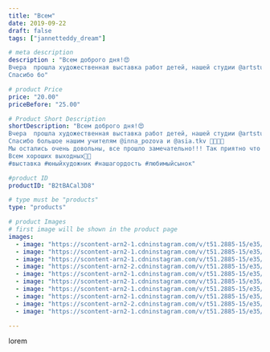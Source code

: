 ```yaml
---
title: "Всем"
date: 2019-09-22
draft: false
tags: ["jannetteddy_dream"]

# meta description
description : "Всем доброго дня!😍
Вчера  прошла художественная выставка работ детей, нашей студии @artstudio_drawyourdreams , в Краеведческом музеи г. Ессентуки!🙏 🎨
Спасибо бо"

# product Price
price: "20.00"
priceBefore: "25.00"

# Product Short Description
shortDescription: "Всем доброго дня!😍
Вчера  прошла художественная выставка работ детей, нашей студии @artstudio_drawyourdreams , в Краеведческом музеи г. Ессентуки!🙏 🎨
Спасибо большое нашим учителям @inna_pozova и @asia.tkv 🧡🌸🌸🌸
Мы остались очень довольны, все прошло замечательно!!! Так приятно что у Матвей такая серьёзная выставка!!!🙏🥰 Все работы детей очень красивые😍 Кстати, выставка продлится ещё неделю! Так, что желающие могут тоже посмотреть! 🧡
Всем хороших выходных🍁🥰
#выставка #юныйхудожник #нашагордость #любимыйсынок"

#product ID
productID: "B2tBACal3D8"

# type must be "products"
type: "products"

# product Images
# first image will be shown in the product page
images:
  - image: "https://scontent-arn2-1.cdninstagram.com/v/t51.2885-15/e35/s1080x1080/70332911_505732140160885_1792163513495203863_n.jpg?_nc_ht=scontent-arn2-1.cdninstagram.com&_nc_cat=101&_nc_ohc=R2MRMfqWjegAX-O2Qsq&tp=1&oh=5326308492ea5b0753c979f4eca75cf7&oe=605C378A&ig_cache_key=MjEzODM2OTc5NTkyNTg2ODEzMA%3D%3D.2"
  - image: "https://scontent-arn2-1.cdninstagram.com/v/t51.2885-15/e35/s1080x1080/67073551_381022336158765_8226033582473196808_n.jpg?_nc_ht=scontent-arn2-1.cdninstagram.com&_nc_cat=109&_nc_ohc=4moIoc1N2-AAX9GkHr7&tp=1&oh=aa1c2b5932e2f2d4da4cfd3501b12afc&oe=605AA7E6&ig_cache_key=MjEzODM2OTc5NTk4NDY1MDAyOA%3D%3D.2"
  - image: "https://scontent-arn2-1.cdninstagram.com/v/t51.2885-15/e35/s1080x1080/68890093_3123157834366991_5090700425287719813_n.jpg?_nc_ht=scontent-arn2-1.cdninstagram.com&_nc_cat=111&_nc_ohc=76wp03_O8dwAX-CP4L8&tp=1&oh=07f3f64834a937a36fccc55821342722&oe=605A3CD8&ig_cache_key=MjEzODM2OTc5NTk1MTAwOTQ4OQ%3D%3D.2"
  - image: "https://scontent-arn2-2.cdninstagram.com/v/t51.2885-15/e35/s1080x1080/70503690_971888963156789_4363310066501882393_n.jpg?_nc_ht=scontent-arn2-2.cdninstagram.com&_nc_cat=105&_nc_ohc=60RhuCAE06UAX8V6Gdn&tp=1&oh=173375782b01970e0aff85d537a2f4a2&oe=605A29EB&ig_cache_key=MjEzODM2OTc5NTk2NzgwOTY0Ng%3D%3D.2"
  - image: "https://scontent-arn2-1.cdninstagram.com/v/t51.2885-15/e35/s1080x1080/70511841_2389626027974980_4503587974342942123_n.jpg?_nc_ht=scontent-arn2-1.cdninstagram.com&_nc_cat=104&_nc_ohc=w9Uj_HeS_HkAX8P8W8J&tp=1&oh=74f2b360091344b1d5c34049df6ab578&oe=605AF0A2&ig_cache_key=MjEzODM2OTc5NTk1OTU0OTI0Mg%3D%3D.2"
  - image: "https://scontent-arn2-1.cdninstagram.com/v/t51.2885-15/e35/s1080x1080/69265875_580304996095795_2813418439722113950_n.jpg?_nc_ht=scontent-arn2-1.cdninstagram.com&_nc_cat=107&_nc_ohc=6oF_E-OfpVEAX83j6dr&tp=1&oh=07877d1d1e0b4a197a9990d0228a0b30&oe=605B2ECB&ig_cache_key=MjEzODM2OTc5NTk2NzcwNTE1OQ%3D%3D.2"
  - image: "https://scontent-arn2-1.cdninstagram.com/v/t51.2885-15/e35/s1080x1080/69479187_382826069273974_6408300451510656910_n.jpg?_nc_ht=scontent-arn2-1.cdninstagram.com&_nc_cat=110&_nc_ohc=gyxjNT4yMrYAX-3783z&tp=1&oh=5f2a09895d5537e1e7db35122e884e3a&oe=605D26EA&ig_cache_key=MjEzODM2OTc5NTk0MjYxNjgwOA%3D%3D.2"
  - image: "https://scontent-arn2-1.cdninstagram.com/v/t51.2885-15/e35/s1080x1080/67436787_109745876919133_4006114089572702796_n.jpg?_nc_ht=scontent-arn2-1.cdninstagram.com&_nc_cat=101&_nc_ohc=q8bxEPymZDYAX82K66s&tp=1&oh=3dab203ea71bc6352d2ecbc877720787&oe=605BA283&ig_cache_key=MjEzODM2OTc5NTkzNDE4Nzk5NQ%3D%3D.2"
  - image: "https://scontent-arn2-2.cdninstagram.com/v/t51.2885-15/e35/s1080x1080/70014936_143042270274348_3682663609631057899_n.jpg?_nc_ht=scontent-arn2-2.cdninstagram.com&_nc_cat=100&_nc_ohc=Y9ieJLmbRUkAX8tLyd-&tp=1&oh=7b90cef8a2bd696a6d00444f73a4955b&oe=605BC787&ig_cache_key=MjEzODM2OTc5NTk3NjIyODU0Nw%3D%3D.2"
  - image: "https://scontent-arn2-1.cdninstagram.com/v/t51.2885-15/e35/s1080x1080/69477339_2248102608778386_2808137122919958234_n.jpg?_nc_ht=scontent-arn2-1.cdninstagram.com&_nc_cat=106&_nc_ohc=dry78AC66akAX_taC-Q&tp=1&oh=117d0fca0e41d4829fbacd3a957f31e2&oe=605D8F87&ig_cache_key=MjEzODM2OTc5NjAwMTI3MDkzOQ%3D%3D.2"

---
```

lorem

